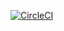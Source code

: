[![CircleCI](https://circleci.com/gh/sktgintokii/typescript-app.svg?style=svg)](https://circleci.com/gh/sktgintokii/typescript-app)
